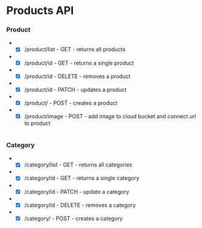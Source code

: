 # Products API

### Product

-   -   [x] /product/list - GET - returns all products
-   -   [x] /product/id - GET - returns a single product
-   -   [x] /product/id - DELETE - removes a product
-   -   [x] /product/id - PATCH - updates a product
-   -   [x] /product/ - POST - creates a product
-   -   [x] /product/image - POST - add image to cloud bucket and connect url to product

#

### Category

-   -   [x] /category/list - GET - returns all categories
-   -   [x] /category/id - GET - returns a single category
-   -   [x] /category/id - PATCH - update a category
-   -   [x] /category/id - DELETE - removes a category
-   -   [x] /category/ - POST - creates a category
